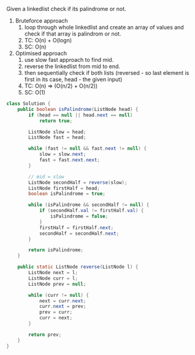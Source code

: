 Given a linkedlist check if its palindrome or not.

1. Bruteforce approach
   1. loop through whole linkedlist and create an array of values and check if that array is palindrom or not.
   2. TC: O(n) + O(logn)
   3. SC: O(n)
2. Optimised approach
   1. use slow fast approach to find mid.
   2. reverse the linkedlist from mid to end.
   3. then sequentially check if both lists (reversed - so last element is first in its case, head - the given input)
   4. TC: O(n) => (O(n/2) + O(n/2))
   5. SC: O(1)


```java
class Solution {
    public boolean isPalindrome(ListNode head) {
        if (head == null || head.next == null)
            return true;

        ListNode slow = head;
        ListNode fast = head;

        while (fast != null && fast.next != null) {
            slow = slow.next;
            fast = fast.next.next;
        }

        // mid = slow
        ListNode secondHalf = reverse(slow);
        ListNode firstHalf = head;
        boolean isPalindrome = true;

        while (isPalindrome && secondHalf != null) {
            if (secondHalf.val != firstHalf.val) {
                isPalindrome = false;
            }
            firstHalf = firstHalf.next;
            secondHalf = secondHalf.next;
        }

        return isPalindrome;
    }

    public static ListNode reverse(ListNode l) {
        ListNode next = l;
        ListNode curr = l;
        ListNode prev = null;

        while (curr != null) {
            next = curr.next;
            curr.next = prev;
            prev = curr;
            curr = next;
        }

        return prev;
    }
}
```